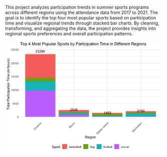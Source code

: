This project analyzes participation trends in summer sports programs
across different regions using the attendance data from 2017 to 2021.
The goal is to identify the top four most popular sports based on
participation time and visualize regional trends through stacked bar
charts. By cleaning, transforming, and aggregating the data, the project
provides insights into regional sports preferences and overall
participation patterns.

![](jungihong10_files/figure-markdown_strict/visualisation-1.png)
